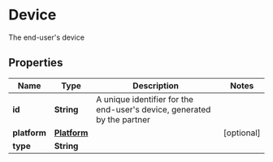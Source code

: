 

# Device

The end-user's device

## Properties

| Name | Type | Description | Notes |
|------------ | ------------- | ------------- | -------------|
|**id** | **String** | A unique identifier for the end-user&#39;s device, generated by the partner |  |
|**platform** | [**Platform**](Platform.md) |  |  [optional] |
|**type** | **String** |  |  |



